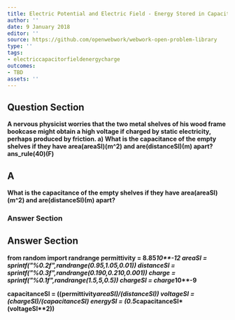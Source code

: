 ```yaml
---
title: Electric Potential and Electric Field - Energy Stored in Capacitors
author: ''
date: 9 January 2018
editor: ''
source: https://github.com/openwebwork/webwork-open-problem-library
type: ''
tags:
- electriccapacitorfieldenergycharge
outcomes:
- TBD
assets: ''
---
```


## Question Section 

<b>
A nervous physicist worries that the two metal shelves of his wood frame bookcase might obtain a high voltage if charged by static electricity, perhaps produced by friction.
a) What is the capacitance of the empty shelves if they have area(areaSI)(m^2) and are(distanceSI)(m) apart?
ans_rule(40)(F)

## A
What is the capacitance of the empty shelves if they have area(areaSI)(m^2) and are(distanceSI)(m) apart?
### Answer Section


## Answer Section

from random import randrange
permittivity = 8.85*10**-12
areaSI = sprintf("%0.2f",randrange(0.95,1.05,0.01))
distanceSI = sprintf("%0.3f",randrange(0.190,0.210,0.001))
charge = sprintf("%0.1f",randrange(1.5,5,0.5))
chargeSI = charge*10**-9

capacitanceSI = ((permittivity*areaSI)/(distanceSI))
voltageSI = (chargeSI)/(capacitanceSI)
energySI = (0.5*capacitanceSI*(voltageSI**2))